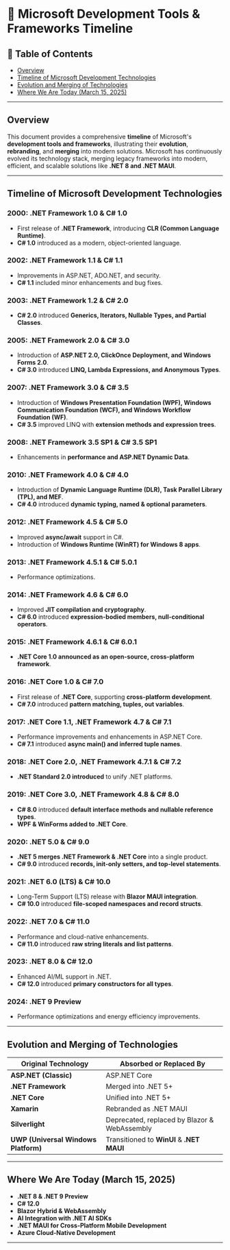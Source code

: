 # 🌟 Microsoft Development Tools & Frameworks Timeline

## 📃 Table of Contents
- [ Overview](#overview)
- [ Timeline of Microsoft Development Technologies](#timeline-of-microsoft-development-technologies)
- [ Evolution and Merging of Technologies](#evolution-and-merging-of-technologies)
- [ Where We Are Today (March 15, 2025)](#where-we-are-today-march-15-2025)

---

## Overview
This document provides a comprehensive **timeline** of Microsoft's **development tools and frameworks**, illustrating their **evolution**, **rebranding**, and **merging** into modern solutions. Microsoft has continuously evolved its technology stack, merging legacy frameworks into modern, efficient, and scalable solutions like **.NET 8 and .NET MAUI**.

---

## Timeline of Microsoft Development Technologies

### **2000: .NET Framework 1.0 & C# 1.0**
- First release of **.NET Framework**, introducing **CLR (Common Language Runtime)**.
- **C# 1.0** introduced as a modern, object-oriented language.

### **2002: .NET Framework 1.1 & C# 1.1**
- Improvements in ASP.NET, ADO.NET, and security.
- **C# 1.1** included minor enhancements and bug fixes.

### **2003: .NET Framework 1.2 & C# 2.0**
- **C# 2.0** introduced **Generics, Iterators, Nullable Types, and Partial Classes**.

### **2005: .NET Framework 2.0 & C# 3.0**
- Introduction of **ASP.NET 2.0, ClickOnce Deployment, and Windows Forms 2.0**.
- **C# 3.0** introduced **LINQ, Lambda Expressions, and Anonymous Types**.

### **2007: .NET Framework 3.0 & C# 3.5**
- Introduction of **Windows Presentation Foundation (WPF), Windows Communication Foundation (WCF), and Windows Workflow Foundation (WF)**.
- **C# 3.5** improved LINQ with **extension methods and expression trees**.

### **2008: .NET Framework 3.5 SP1 & C# 3.5 SP1**
- Enhancements in **performance and ASP.NET Dynamic Data**.

### **2010: .NET Framework 4.0 & C# 4.0**
- Introduction of **Dynamic Language Runtime (DLR), Task Parallel Library (TPL), and MEF**.
- **C# 4.0** introduced **dynamic typing, named & optional parameters**.

### **2012: .NET Framework 4.5 & C# 5.0**
- Improved **async/await** support in C#.
- Introduction of **Windows Runtime (WinRT) for Windows 8 apps**.

### **2013: .NET Framework 4.5.1 & C# 5.0.1**
- Performance optimizations.

### **2014: .NET Framework 4.6 & C# 6.0**
- Improved **JIT compilation and cryptography**.
- **C# 6.0** introduced **expression-bodied members, null-conditional operators**.

### **2015: .NET Framework 4.6.1 & C# 6.0.1**
- **.NET Core 1.0 announced as an open-source, cross-platform framework**.

### **2016: .NET Core 1.0 & C# 7.0**
- First release of **.NET Core**, supporting **cross-platform development**.
- **C# 7.0** introduced **pattern matching, tuples, out variables**.

### **2017: .NET Core 1.1, .NET Framework 4.7 & C# 7.1**
- Performance improvements and enhancements in ASP.NET Core.
- **C# 7.1** introduced **async main() and inferred tuple names**.

### **2018: .NET Core 2.0, .NET Framework 4.7.1 & C# 7.2**
- **.NET Standard 2.0 introduced** to unify .NET platforms.

### **2019: .NET Core 3.0, .NET Framework 4.8 & C# 8.0**
- **C# 8.0** introduced **default interface methods and nullable reference types**.
- **WPF & WinForms added to .NET Core**.

### **2020: .NET 5.0 & C# 9.0**
- **.NET 5 merges .NET Framework & .NET Core** into a single product.
- **C# 9.0** introduced **records, init-only setters, and top-level statements**.

### **2021: .NET 6.0 (LTS) & C# 10.0**
- Long-Term Support (LTS) release with **Blazor MAUI integration**.
- **C# 10.0** introduced **file-scoped namespaces and record structs**.

### **2022: .NET 7.0 & C# 11.0**
- Performance and cloud-native enhancements.
- **C# 11.0** introduced **raw string literals and list patterns**.

### **2023: .NET 8.0 & C# 12.0**
- Enhanced AI/ML support in .NET.
- **C# 12.0** introduced **primary constructors for all types**.

### **2024: .NET 9 Preview**
- Performance optimizations and energy efficiency improvements.

---

##  Evolution and Merging of Technologies
| Original Technology | Absorbed or Replaced By |
|---------------------|-------------------------|
| **ASP.NET (Classic)** | ASP.NET Core |
| **.NET Framework** | Merged into .NET 5+ |
| **.NET Core** | Unified into .NET 5+ |
| **Xamarin** | Rebranded as .NET MAUI |
| **Silverlight** | Deprecated, replaced by Blazor & WebAssembly |
| **UWP (Universal Windows Platform)** | Transitioned to **WinUI** & **.NET MAUI** |

---

##  Where We Are Today (March 15, 2025)
- **.NET 8 & .NET 9 Preview**
- **C# 12.0**
- **Blazor Hybrid & WebAssembly**
- **AI Integration with .NET AI SDKs**
- **.NET MAUI for Cross-Platform Mobile Development**
- **Azure Cloud-Native Development**

---



